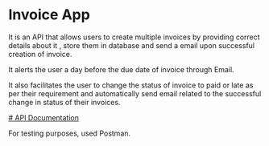 # Invoice App

It is an API that allows users to create multiple invoices by providing correct details about it , 
store them in database and send a email upon successful creation of invoice.

It alerts the user a day before the due date of invoice through Email.

It also facilitates the user to change the status of invoice to paid or late as per their requirement and 
automatically send email related to the successful change in status of their invoices.

[# API Documentation](https://documenter.getpostman.com/view/19569751/UVkgxJsK)

For testing purposes, used Postman.
